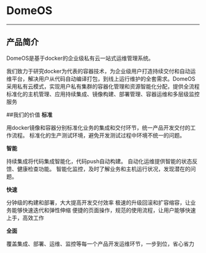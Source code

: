# DomeOS



---


## 产品简介



DomeOS是基于docker的企业级私有云一站式运维管理系统。

我们致力于研究docker为代表的容器技术，为企业级用户打造持续交付和自动运维平台，解决用户从代码自动编译打包，到线上运行维护的全套需求。DomeOS采用私有云模式，实现用户私有集群的容器化管理和资源智能化分配，提供全流程标准化的主机管理、应用持续集成、镜像构建、部署管理、容器运维和多层级监控服务


##我们的价值
**标准**

用docker镜像和容器分别标准化业务的集成和交付环节，统一产品开发交付的工作流程。
标准化的生产测试环境，避免开发测试过程中环境不统一的问题。


**智能**

持续集成将代码集成智能化，代码push自动构建。
自动化运维提供智能的状态反馈、健康检查功能。
智能化监控，及时了解业务和主机运行状况，发现潜在的问题。


**快速**

分钟级的构建和部署，大大提高开发交付效率
极速的升级回滚和扩容缩容，让业务能够快速迭代和弹性伸缩
便捷的页面操作，规范的使用流程，让用户能够快速上手，高效工作

**全面**

覆盖集成、部署、运维、监控等每一个产品开发运维环节，一步到位，省心省力
